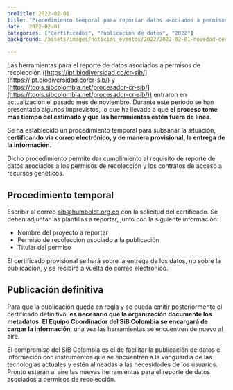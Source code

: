 ```yaml
---
preTitle: 2022-02-01
title: "Procedimiento temporal para reportar datos asociados a permisos de recolección"
date:  2022-02-01
categories: ["Certificados", "Publicación de datos", "2022"]
background: /assets/images/noticias_eventos/2022/2022-02-01-novedad-certificados.jpg

---
```

Las herramientas para el reporte de datos asociados a permisos de recolección ([https://ipt.biodiversidad.co/cr-sib/](https://ipt.biodiversidad.co/cr-sib/) y [https://tools.sibcolombia.net/procesador-cr-sib/](https://tools.sibcolombia.net/procesador-cr-sib/)) entraron en actualización el pasado mes de noviembre. Durante este período se han presentado algunos imprevistos, lo que ha llevado a que **el proceso tome más tiempo del estimado y que las herramientas estén fuera de línea**.

Se ha establecido un procedimiento temporal para subsanar la situación, **certificando vía correo electrónico, y de manera provisional, la entrega de la información**. 

Dicho procedimiento permite dar cumplimiento al requisito de reporte de datos asociados a los permisos de recolección y los contratos de acceso a recursos genéticos.


## Procedimiento temporal

Escribir al correo [sib@humboldt.org.co](mailto:sib@humboldt.org.co) con la solicitud del certificado. Se deben adjuntar las plantillas a reportar, junto con la siguiente información:

* Nombre del proyecto a reportar
* Permiso de recolección asociado a la publicación
* Titular del permiso

El certificado provisional se hará sobre la entrega de los datos, no sobre la publicación, y se recibirá a vuelta de correo electrónico.

## Publicación definitiva

Para que la publicación quede en regla y se pueda emitir posteriormente el certificado definitivo, **es necesario que la organización documente los metadatos. El Equipo Coordinador del SiB Colombia se encargará de cargar la información**, una vez las herramientas se encuentren de nuevo al aire.

El compromiso del SiB Colombia es el de facilitar la publicación de datos e información con instrumentos que se encuentren a la vanguardia de las tecnologías actuales y estén alineadas a las necesidades de los usuarios. Pronto estarán al aire las nuevas herramientas para el reporte de datos asociados a permisos de recolección.
